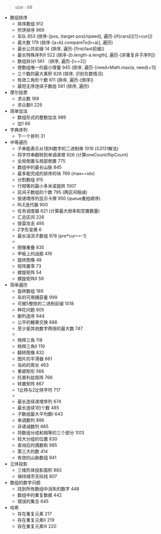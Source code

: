 > size : 68

* 数组排序
    - 排序数组  912
    - 煎饼排序  969
    - 车队  853  (排序-[pos, (target-pos)/speed], 遍历-[if(cars[i][1]>cur)])
    - 最大数  179  (排序-[a+b).compareTo(b+a)], 遍历)
    - 最长公共前缀  14  (排序, 遍历-[first/last前缀])
    - 最长特殊序列II  522  (排序-[b.length-a.length], 遍历-[非重复非子序列])
    - 数组拆分I  561 （排序, 遍历-[i+=2])
    - 使数组唯一的最小增量  945  (排序, 遍历-[need=Math.max(a, need)+1])
    - 三个数的最大乘积  628  (排序, 识别负数情况)
    - 有效三角形个数  611  (排序, 遍历-[倒序])
    - 最短无序连续子数组  581  (排序, 遍历)
* 摩尔投票
    - 求众数  169
    - 求众数II  229
* 简单加法
    - 数组形式的整数加法  989
    - 加1  66
* 字典序列
    - 下一个排列  31
* 中等遍历
    - 子串能表示从1到N数字的二进制串  1016  (S*31*31解法)
    - 将字符串翻转到单调递增  926  (计算oneCount/flipCount)
    - 全局倒置与局部倒置  775
    - 数组中的最长山脉  845
    - 最多能完成的排序的块  769  (max==idx)
    - 分割数组  915
    - 行相等的最小多米诺旋转  1007
    - 区间子数组的个数  795  (两区间相减)
    - 按递增序列显示卡牌  950  (queue重拍顺序)
    - RLE迭代器  900
    - 任务调度器  621  (计算最大频率和空置数量)
    - 汇总区间  228
    - 提莫攻击  495
    - Z字形变换  6
    - 最长湍流子数组  978  (pre*cur==-1)
    - 
    - 图像重叠  835
    - 甲板上的战舰  419
    - 旋转图像  48
    - 矩阵置零  73
    - 螺旋矩阵  54
    - 螺旋矩阵II  59
* 简单遍历
    - 旋转数组  189
    - 车的可用捕获量  999
    - 可被5整除的二进制前缀  1018
    - 种花问题  605
    - 删列造序  944
    - 公平的糖果交换  888
    - 至少是其他数字两倍的最大数  747
    - 
    - 杨辉三角  118
    - 杨辉三角II  119
    - 翻转图像  832
    - 图片的平滑器  661
    - 岛屿的周长  463
    - 重塑矩形  566
    - 托普利兹矩阵  766
    - 转置矩阵  867
    - 1比特与2比特字符  717
    - 
    - 最长连续递增序列  674
    - 最长连续1的个数  485
    - 子数组最大平均数I  643
    - 单调数列  896
    - 非递减数列  665
    - 将数组分成和相等的三个部分  1013
    - 较大分组的位置  830
    - 查询后的偶数和  985
    - 第三大的数  414
    - 有效的山脉数组  941
* 立体投影
    - 三维形体投影面积  883
    - 保持城市天际线  807
* 数组的数字问题
    - 找到所有数组中消失的数字  448
    - 数组中的重复数据  442
    - 错误的集合  645
* 哈希
    - 存在重复元素  217
    - 存在重复元素II  219
    - 存在重复元素III  220
